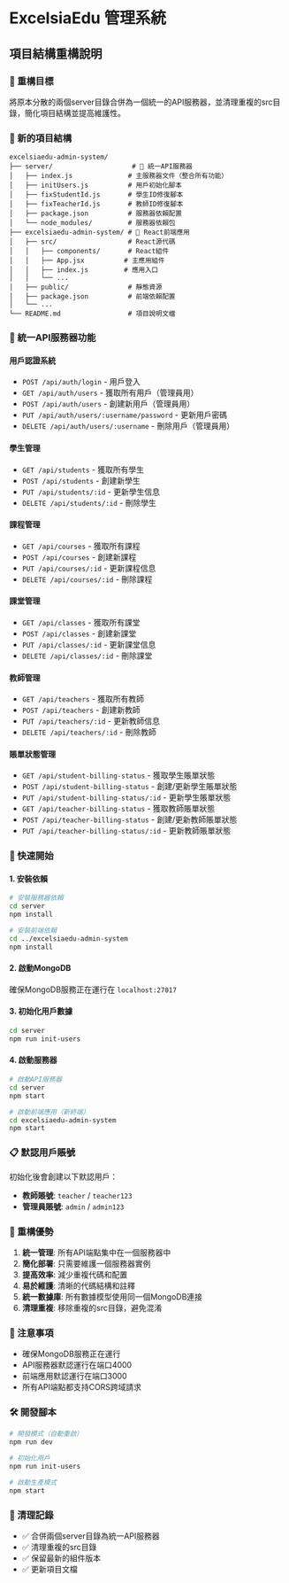 # ExcelsiaEdu 管理系統

## 項目結構重構說明

### 🎯 重構目標
將原本分散的兩個server目錄合併為一個統一的API服務器，並清理重複的src目錄，簡化項目結構並提高維護性。

### 📁 新的項目結構

```
excelsiaedu-admin-system/
├── server/                    # 🚀 統一API服務器
│   ├── index.js              # 主服務器文件（整合所有功能）
│   ├── initUsers.js          # 用戶初始化腳本
│   ├── fixStudentId.js       # 學生ID修復腳本
│   ├── fixTeacherId.js       # 教師ID修復腳本
│   ├── package.json          # 服務器依賴配置
│   └── node_modules/         # 服務器依賴包
├── excelsiaedu-admin-system/ # 📱 React前端應用
│   ├── src/                  # React源代碼
│   │   ├── components/       # React組件
│   │   ├── App.jsx          # 主應用組件
│   │   ├── index.js         # 應用入口
│   │   └── ...
│   ├── public/               # 靜態資源
│   ├── package.json          # 前端依賴配置
│   └── ...
└── README.md                 # 項目說明文檔
```

### 🔧 統一API服務器功能

#### 用戶認證系統
- `POST /api/auth/login` - 用戶登入
- `GET /api/auth/users` - 獲取所有用戶（管理員用）
- `POST /api/auth/users` - 創建新用戶（管理員用）
- `PUT /api/auth/users/:username/password` - 更新用戶密碼
- `DELETE /api/auth/users/:username` - 刪除用戶（管理員用）

#### 學生管理
- `GET /api/students` - 獲取所有學生
- `POST /api/students` - 創建新學生
- `PUT /api/students/:id` - 更新學生信息
- `DELETE /api/students/:id` - 刪除學生

#### 課程管理
- `GET /api/courses` - 獲取所有課程
- `POST /api/courses` - 創建新課程
- `PUT /api/courses/:id` - 更新課程信息
- `DELETE /api/courses/:id` - 刪除課程

#### 課堂管理
- `GET /api/classes` - 獲取所有課堂
- `POST /api/classes` - 創建新課堂
- `PUT /api/classes/:id` - 更新課堂信息
- `DELETE /api/classes/:id` - 刪除課堂

#### 教師管理
- `GET /api/teachers` - 獲取所有教師
- `POST /api/teachers` - 創建新教師
- `PUT /api/teachers/:id` - 更新教師信息
- `DELETE /api/teachers/:id` - 刪除教師

#### 賬單狀態管理
- `GET /api/student-billing-status` - 獲取學生賬單狀態
- `POST /api/student-billing-status` - 創建/更新學生賬單狀態
- `PUT /api/student-billing-status/:id` - 更新學生賬單狀態
- `GET /api/teacher-billing-status` - 獲取教師賬單狀態
- `POST /api/teacher-billing-status` - 創建/更新教師賬單狀態
- `PUT /api/teacher-billing-status/:id` - 更新教師賬單狀態

### 🚀 快速開始

#### 1. 安裝依賴
```bash
# 安裝服務器依賴
cd server
npm install

# 安裝前端依賴
cd ../excelsiaedu-admin-system
npm install
```

#### 2. 啟動MongoDB
確保MongoDB服務正在運行在 `localhost:27017`

#### 3. 初始化用戶數據
```bash
cd server
npm run init-users
```

#### 4. 啟動服務器
```bash
# 啟動API服務器
cd server
npm start

# 啟動前端應用（新終端）
cd excelsiaedu-admin-system
npm start
```

### 📋 默認用戶賬號

初始化後會創建以下默認用戶：

- **教師賬號**: `teacher` / `teacher123`
- **管理員賬號**: `admin` / `admin123`

### 🔄 重構優勢

1. **統一管理**: 所有API端點集中在一個服務器中
2. **簡化部署**: 只需要維護一個服務器實例
3. **提高效率**: 減少重複代碼和配置
4. **易於維護**: 清晰的代碼結構和註釋
5. **統一數據庫**: 所有數據模型使用同一個MongoDB連接
6. **清理重複**: 移除重複的src目錄，避免混淆

### 📝 注意事項

- 確保MongoDB服務正在運行
- API服務器默認運行在端口4000
- 前端應用默認運行在端口3000
- 所有API端點都支持CORS跨域請求

### 🛠️ 開發腳本

```bash
# 開發模式（自動重啟）
npm run dev

# 初始化用戶
npm run init-users

# 啟動生產模式
npm start
```

### 🧹 清理記錄

- ✅ 合併兩個server目錄為統一API服務器
- ✅ 清理重複的src目錄
- ✅ 保留最新的組件版本
- ✅ 更新項目文檔 
